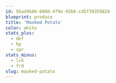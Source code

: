 ```yaml
---
id: 56ad4b86-600d-479e-93b6-cd5f39359824
blueprint: produce
title: 'Masked Potato'
color: white
stats_plus:
  - def
  - hp
  - spr
stats_minus:
  - lck
  - frd
slug: masked-potato
---
```

